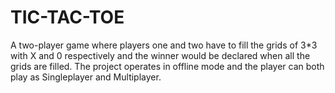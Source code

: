 # TIC-TAC-TOE
A two-player game where players one and two have to fill the grids of 3*3 with X and 0 respectively and the winner would be declared when all the grids are filled. The project operates in offline mode and the player can both play as Singleplayer and Multiplayer.
